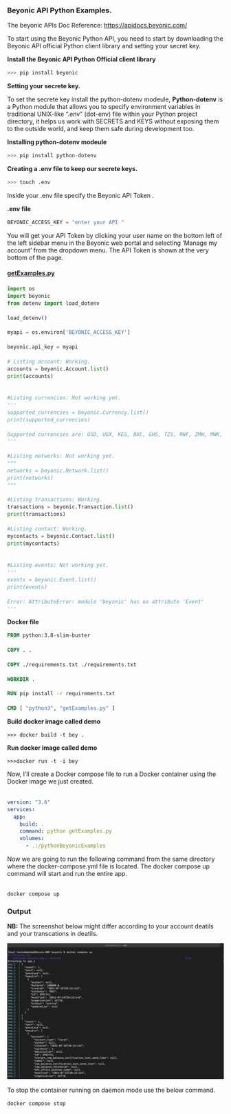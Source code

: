 ### **Beyonic API Python Examples.** 


The beyonic APIs Doc Reference: https://apidocs.beyonic.com/

To start using the Beyonic Python API, you need to start by downloading the Beyonic API official Python client library and setting your secret key.


**Install the Beyonic API Python Official client library** 

```python
>>> pip install beyonic
```

**Setting your secrete key.** 

To set the secrete key install the python-dotenv modeule, **Python-dotenv** is a Python module that allows you to specify environment variables in traditional UNIX-like “.env” (dot-env) file within your Python project directory, it helps us work with SECRETS and KEYS without exposing them to the outside world, and keep them safe during development too.

**Installing python-dotenv modeule**

```python 
>>> pip install python-dotenv
```

**Creating a .env file to keep our secrete keys.**

```bash
>>> touch .env
``` 

Inside your .env file specify the Beyonic API Token . 

**.env file** 
```python
BEYONIC_ACCESS_KEY = "enter your API "
```

You will get your API Token by clicking your user name on the bottom left of the left sidebar menu in the Beyonic web portal and selecting ‘Manage my account’ from the dropdown menu. The API Token is shown at the very bottom of the page.


#### **[getExamples.py](https://github.com/HarunMbaabu/BeyonicAPI-Python-Examples/blob/main/getExamples.py)**

```python
import os 
import beyonic
from dotenv import load_dotenv 

load_dotenv()

myapi = os.environ['BEYONIC_ACCESS_KEY']

beyonic.api_key = myapi 

# Listing account: Working. 
accounts = beyonic.Account.list() 
print(accounts)


#Listing currencies: Not working yet.
'''
supported_currencies = beyonic.Currency.list()
print(supported_currencies)

Supported currencies are: USD, UGX, KES, BXC, GHS, TZS, RWF, ZMW, MWK, BIF, EUR, XAF, GNF, XOF, XOF
'''

#Listing networks: Not working yet.
"""
networks = beyonic.Network.list()
print(networks)
"""

#Listing transactions: Working. 
transactions = beyonic.Transaction.list()
print(transactions) 

#Listing contact: Working. 
mycontacts = beyonic.Contact.list() 
print(mycontacts) 


#Listing events: Not working yet.
'''
events = beyonic.Event.list()
print(events)

Error: AttributeError: module 'beyonic' has no attribute 'Event'
'''

```

**Docker file**

```Dockerfile
FROM python:3.8-slim-buster

COPY . .

COPY ./requirements.txt ./requirements.txt

WORKDIR .

RUN pip install -r requirements.txt

CMD [ "python3", "getExamples.py" ]
```

**Build docker image called demo** 

```docker
>>> docker build -t bey .
``` 

**Run docker image called demo**

```docker
>>>docker run -t -i bey 
``` 

Now, I’ll create a Docker compose file to run a Docker container using the Docker image we just created. 


```docker-compose.yml

version: "3.6"
services:
  app:
    build: .
    command: python getExamples.py
    volumes:
      - .:/pythonBeyonicExamples
```

Now we are going to run the following command from the same directory where the docker-compose.yml file is located. The docker compose up command will start and run the entire app.

```docker 

docker compose up

``` 

### **Output** 
**NB:** The screenshot below might differ according to your account deatils and your transcations in deatils. 

![docker compose up preview](https://github.com/HarunMbaabu/BeyonicAPI-Python-Examples/blob/main/Resources%20/Screenshot%202021-10-06%20at%2015.27.12.png)

To stop the container running on daemon mode use the below command.

```docker
docker compose stop
```


